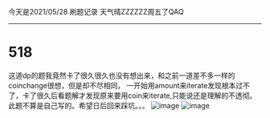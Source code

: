今天是2021/05/28 刷题记录 天气晴ZZZZZZ周五了QAQ
***
# 518
这道dp的题我竟然卡了很久很久也没有想出来，和之前一道差不多一样的coinchange很想，但是却不尽相同，
一开始用amount来iterate发现根本过不了，卡了很久后看题解才发现原来要用coin来iterate,只能说还是理解的不透彻。
此题不算是自己写的。希望日后回来踩坑。。。
![image](https://user-images.githubusercontent.com/84114842/119926743-84e6dd00-bfaa-11eb-9a05-e9789f3de89b.png)
![image](https://user-images.githubusercontent.com/84114842/119926754-89ab9100-bfaa-11eb-9977-22424526f158.png)
